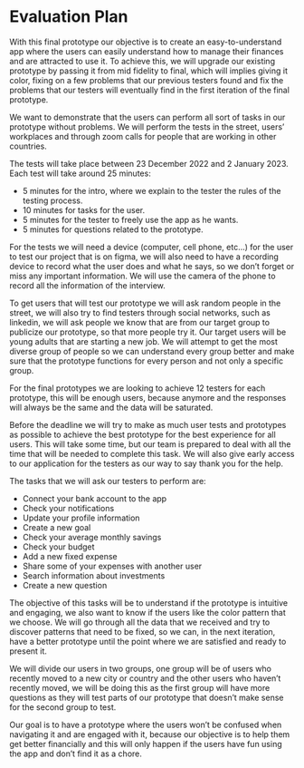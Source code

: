 # Evaluation Plan

With this final prototype our objective is to create an easy-to-understand app where the users can easily understand how to manage their finances and are attracted to use it. To achieve this, we will upgrade our existing prototype by passing it from mid fidelity to final, which will implies giving it color, fixing on a few problems that our previous testers found and fix the problems that our testers will eventually find in the first iteration of the final prototype.

We want to demonstrate that the users can perform all sort of tasks in our prototype without problems. We will perform the tests in the street, users’ workplaces and through zoom calls for people that are working in other countries.

The tests will take place between 23 December 2022 and 2 January 2023. Each test will take around 25 minutes:
 - 5 minutes for the intro, where we explain to the tester the rules of the testing process.
 - 10 minutes for tasks for the user.
 - 5 minutes for the tester to freely use the app as he wants.
 - 5 minutes for questions related to the prototype.

For the tests we will need a device (computer, cell phone, etc...) for the user to test our project that is on figma, we will also need to have a recording device to record what the user does and what he says, so we don’t forget or miss any important information. We will use the camera of the phone to record all the information of the interview.

To get users that will test our prototype we will ask random people in the street, we will also try to find testers through social networks, such as linkedin, we will ask people we know that are from our target group to publicize our prototype, so that more people try it. Our target users will be young adults that are starting a new job. We will attempt to get the most diverse group of people so we can understand every group better and make sure that the prototype functions for every person and not only a specific group.

For the final prototypes we are looking to achieve 12 testers for each prototype, this will be enough users, because anymore and the responses will always be the same and the data will be saturated.

Before the deadline we will try to make as much user tests and prototypes as possible to achieve the best prototype for the best experience for all users. This will take some time, but our team is prepared to deal with all the time that will be needed to complete this task. We will also give early access to our application for the testers as our way to say thank you for the help.

The tasks that we will ask our testers to perform are:
 - Connect your bank account to the app
 - Check your notifications
 - Update your profile information
 - Create a new goal
 - Check your average monthly savings
 - Check your budget
 - Add a new fixed expense
 - Share some of your expenses with another user
 - Search information about investments
 - Create a new question

The objective of this tasks will be to understand if the prototype is intuitive and engaging, we also want to know if the users like the color pattern that we choose. We will go through all the data that we received and try to discover patterns that need to be fixed, so we can, in the next iteration, have a better prototype until the point where we are satisfied and ready to present it.

We will divide our users in two groups, one group will be of users who recently moved to a new city or country and the other users who haven’t recently moved, we will be doing this as the first group will have more questions as they will test parts of our prototype that doesn’t make sense for the second group to test.

Our goal is to have a prototype where the users won’t be confused when navigating it and are engaged with it, because our objective is to help them get better financially and this will only happen if the users have fun using the app and don’t find it as a chore.
